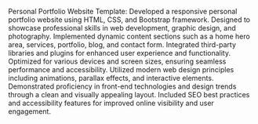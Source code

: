 Personal Portfolio Website Template:
Developed a responsive personal portfolio website using HTML, CSS, and Bootstrap framework.
Designed to showcase professional skills in web development, graphic design, and photography.
Implemented dynamic content sections such as a home hero area, services, portfolio, blog, and contact form.
Integrated third-party libraries and plugins for enhanced user experience and functionality.
Optimized for various devices and screen sizes, ensuring seamless performance and accessibility.
Utilized modern web design principles including animations, parallax effects, and interactive elements.
Demonstrated proficiency in front-end technologies and design trends through a clean and visually appealing layout.
Included SEO best practices and accessibility features for improved online visibility and user engagement.

